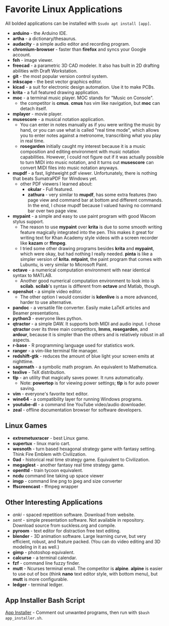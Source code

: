 # Favorite Linux Applications

All bolded applications can be installed with `$sudo apt install [app]`.

- **arduino** - the Arduino IDE.
- **artha** - a dictionary/thesaurus.
- **audacity** - a simple audio editor and recording program.
- **chromium-browser** - faster than **firefox** and syncs your Google account.
- **feh** - image viewer.
- **freecad** - a parametric 3D CAD modeler. It also has built in 2D drafting abilities with Draft Workstation.
- **git** - the most popular version control system.
- **inkscape** - the best vector graphics editor.
- **kicad** - a suit for electronic design automation. Use it to make PCBs.
- **krita** - a full featured drawing application.
- **moc** - a terminal music player. MOC stands for "Music on Console".
  - the competitor is **cmus**. **cmus** has vim like navigation, but **moc** can detach itself.
- **mplayer** - movie player.
- **musescore** - a musical notation application.
  - You can enter in notes manually as if you were writing the music by hand, or you can use what is called "real time mode", which allows you to enter notes against a metronome, transcribing what you play in real time.
  - **rosegarden** initially caught my interest because it is a music composition and editing environment with music notation capabilities. However, I could not figure out if it was actually possible to turn MIDI into music notation, and it turns out **musescore** can convert MIDI files into music notation anyways.
- **mupdf** - a fast, lightweight pdf viewer. Unfortunately, there is nothing that beats SumatraPDF for Windows yet.
  - other PDF viewers I learned about:
    - **okular** - Full featured.
    - **zathura** - very similar to **mupdf**, has some extra features (two page view and command bar at bottom and different commands. In the end, I chose mupdf because I valued having no command bar over two page view.
- **mypaint** - a simple and easy to use paint program with good Wacom stylus support.
  - The reason to use **mypaint** over **krita** is due to some smooth writing feature magically integrated into the pen. This makes it great for writing text for Khan Academy style videos with a screen recorder like **kazam** or **ffmpeg**.
  - I tried some other drawing programs besides **krita** and **mypaint**, which were okay, but had nothing I really needed. **pinta** is like a simpler version of **krita**. **mtpaint**, the paint program that comes with Lubuntu, is very similar to Microsoft Paint.
- **octave** - a numerical computation environment with near identical syntax to MATLAB.
  - Another good numerical computation environment to look into is **scilab**. **scilab**'s syntax is different from **octave** and Matlab, though.
- **openshot** - a simple video editor.
  - The other option I would consider is **kdenlive** is a more advanced, harder to use alternative.
- **pandoc** - a versatile file converter. Easily make LaTeX articles and Beamer presentations.
- **python3** - everyone likes python.
- **qtractor** - a simple DAW. It supports both MIDI and audio input. I chose **qtractor** over its three main competitors, **lmms**, **rosegarden**, and **ardour**, because it is simpler than the others and is relatively robust in all aspects.
- **r-base** - R programming language used for statistics work.
- **ranger** - a vim-like terminal file manager.
- **redshift-gtk** - reduces the amount of blue light your screen emits at nighttime.
- **sagemath** - a symbolic math program. An equivalent to Mathematica.
- **texlive** - TeX distribution.
- **tlp** - an utility that magically saves power. It runs automatically.
  - Note: **powertop** is for viewing power settings; **tlp** is for auto power saving.
- **vim** - everyone's favorite text editor.
- **wine64** - a compatibility layer for running Windows programs.
- **youtube-dl** - a command line YouTube video/audio downloader.
- **zeal** - offline documentation browser for software developers.

## Linux Games

- **extremetuxracer** - best Linux game.
- **supertux** - linux mario cart.
- **wesnoth** - turn based hexagonal strategy game with fantasy setting. Think Fire Emblem with Civilization.
- **0ad** - historical real time strategy game. Equivalent to Civilization.
- **megaglest** - another fantasy real time strategy game.
- **openttd** - train tycoon equivalent.
- **ncdu** command line taking up space viewer
- **imgp** - command line png to jpeg and size converter
- **ffscreencast** - ffmpeg wrapper

## Other Interesting Applications

- *anki* - spaced repetition software. Download from website.
- *sent* - simple presentation software. Not available in repository. Download source from suckless.org and compile.
- **pyroom** - text editor for distraction free text editing.
- **blender** - 3D animation software. Large learning curve, but very efficient, robust, and feature packed. (You can do video editing and 3D modeling in it as well.)
- **gimp** - photoshop equivalent.
- **calcurse** - a terminal calendar.
- **fzf** - command line fuzzy finder.
- **mutt** - Ncurses terminal email. The competitor is **alpine**. **alpine** is easier to use out of box (think **nano** text editor style, with bottom menu), but **mutt** is more configurable.
- **ledger** - terminal ledger.

## App Installer Bash Script

[App Installer](app_installer.sh) - Comment out unwanted programs, then run with `$bash app_installer.sh`.
